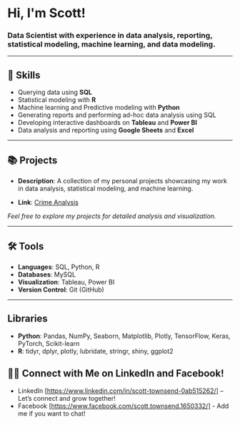 # Hi, I'm Scott!
### Data Scientist with experience in data analysis, reporting, statistical modeling, machine learning, and data modeling.

---

## 💼 Skills
- Querying data using **SQL**
- Statistical modeling with **R**
- Machine learning and Predictive modeling with **Python**
- Generating reports and performing ad-hoc data analysis using SQL
- Developing interactive dashboards on **Tableau** and **Power BI**
- Data analysis and reporting using **Google Sheets** and **Excel**

---

## 📚 Projects
- **Description**: A collection of my personal projects showcasing my work in data analysis, statistical modeling, and machine learning.  

- **Link**: [Crime Analysis](https://github.com/scotty369/Personal----Projects/blob/main/README.md)  

*Feel free to explore my projects for detailed analysis and visualization.*

---

## 🛠️ Tools
- **Languages**: SQL, Python, R
- **Databases**: MySQL
- **Visualization**: Tableau, Power BI
- **Version Control**: Git (GitHub)

---

## Libraries
- **Python**: Pandas, NumPy, Seaborn, Matplotlib, Plotly, TensorFlow, Keras, PyTorch, Scikit-learn
- **R**: tidyr, dplyr, plotly, lubridate, stringr, shiny, ggplot2


## 👋🏻 Connect with Me on LinkedIn and Facebook!
- LinkedIn [https://www.linkedin.com/in/scott-townsend-0ab515262/] – Let’s connect and grow together!
- Facebook [https://www.facebook.com/scott.townsend.1650332/] - Add me if you want to chat!

